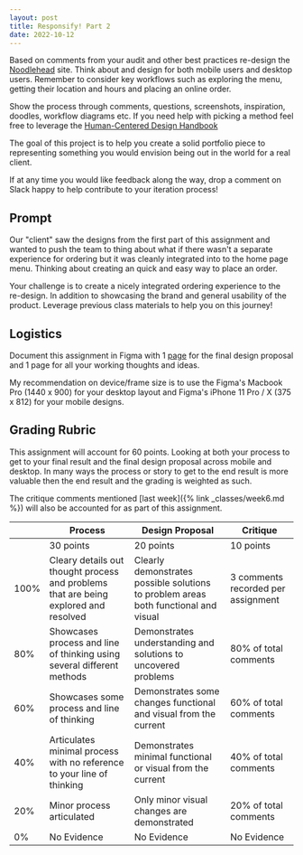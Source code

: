 ```yaml
---
layout: post
title: Responsify! Part 2
date: 2022-10-12
---
```



Based on comments from your audit and other best practices re-design the [Noodlehead](http://noodleheadpgh.com) site. Think about and design for both mobile users and desktop users. Remember to consider key workflows such as exploring the menu, getting their location and hours and placing an online order.

Show the process through comments, questions, screenshots, inspiration, doodles, workflow diagrams etc. If you need help with picking a method feel free to leverage the [Human-Centered Design Handbook](https://www.designkit.org/methods)

The goal of this project is to help you create a solid portfolio piece to representing something you would envision being out in the world for a real client.

If at any time you would like feedback along the way, drop a comment on Slack happy to help contribute to your iteration process!

## Prompt

Our "client" saw the designs from the first part of this assignment and wanted to push the team to thing about what if there wasn't a separate experience for ordering but it was cleanly integrated into to the home page menu. Thinking about creating an quick and easy way to place an order.

Your challenge is to create a nicely integrated ordering experience to the re-design. In addition to showcasing the brand and general usability of the product. Leverage previous class materials to help you on this journey!

## Logistics

Document this assignment in Figma with 1 [page](https://help.figma.com/hc/en-us/articles/360038511293-Create-and-manage-pages) for the final design proposal and 1 page for all your working thoughts and ideas.

My recommendation on device/frame size is to use the Figma's Macbook Pro (1440 x 900) for your desktop layout and Figma's iPhone 11 Pro / X (375 x 812) for your mobile designs.

## Grading Rubric

This assignment will account for 60 points. Looking at both your process to get to your final result and the final design proposal across mobile and desktop. In many ways the process or story to get to the end result is more valuable then the end result and the grading is weighted as such.

The critique comments mentioned [last week]({% link _classes/week6.md %}) will also be accounted for as part of this assignment.


| | Process | Design Proposal | Critique |
| --- | ----------- | ---- | ----- |
| | 30 points | 20 points | 10 points |
| 100% | Cleary details out thought process and problems that are being explored and resolved | Clearly demonstrates possible solutions to problem areas both functional and visual  | 3 comments recorded per assignment |
| 80% | Showcases process and line of thinking using several different methods | Demonstrates understanding and solutions to uncovered problems | 80% of total comments |
| 60% | Showcases some process and line of thinking | Demonstrates some changes functional and visual from the current | 60% of total comments |
| 40% | Articulates minimal process with no reference to your line of thinking | Demonstrates minimal functional or visual from the current | 40% of total comments |
| 20% | Minor process articulated | Only minor visual changes are demonstrated | 20% of total comments |
| 0% | No Evidence | No Evidence | No Evidence |